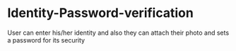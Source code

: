 # Identity-Password-verification
User can enter his/her identity and also they can attach their photo and sets a password for its security 
